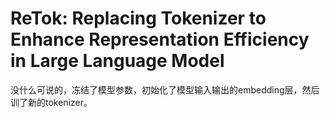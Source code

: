 # ReTok: Replacing Tokenizer to Enhance Representation Efficiency in Large Language Model

没什么可说的，冻结了模型参数，初始化了模型输入输出的embedding层，然后训了新的tokenizer。